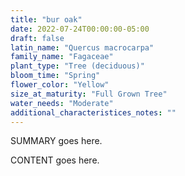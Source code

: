 ```yaml
---
title: "bur oak"
date: 2022-07-24T00:00:00-05:00
draft: false
latin_name: "Quercus macrocarpa"
family_name: "Fagaceae"
plant_type: "Tree (deciduous)"
bloom_time: "Spring"
flower_color: "Yellow"
size_at_maturity: "Full Grown Tree"
water_needs: "Moderate"
additional_characteristices_notes: ""
---
```


SUMMARY goes here.

<!--more-->

CONTENT goes here.